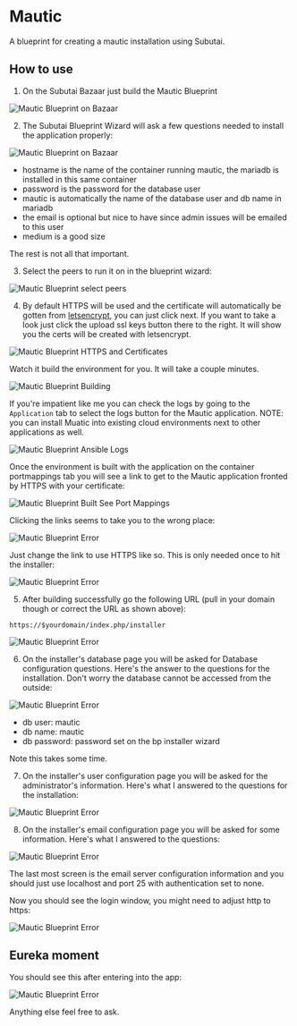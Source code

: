 # Mautic

A blueprint for creating a mautic installation using Subutai.

## How to use

1. On the Subutai Bazaar just build the Mautic Blueprint

![Mautic Blueprint on Bazaar](https://raw.githubusercontent.com/akarasulu/mautic-bp/master/images/bazaar.png)

2. The Subutai Blueprint Wizard will ask a few questions needed to install the application properly:

![Mautic Blueprint on Bazaar](https://raw.githubusercontent.com/akarasulu/mautic-bp/master/images/bp-wizard.png)

* hostname is the name of the container running mautic, the mariadb is installed in this same container
* password is the password for the database user
* mautic is automatically the name of the database user and db name in mariadb
* the email is optional but nice to have since admin issues will be emailed to this user
* medium is a good size

The rest is not all that important.

3. Select the peers to run it on in the blueprint wizard:

![Mautic Blueprint select peers](https://raw.githubusercontent.com/akarasulu/mautic-bp/master/images/bp-wizard2.png)


4. By default HTTPS will be used and the certificate will automatically be gotten from [letsencrypt](https://letsencrypt.org/), you can just click next. If you want to take a look just click the upload ssl keys button there to the right. It will show you the certs will be created with letsencrypt.

![Mautic Blueprint HTTPS and Certificates](https://raw.githubusercontent.com/akarasulu/mautic-bp/master/images/bp-wizard3.png)

Watch it build the environment for you. It will take a couple minutes.

![Mautic Blueprint Building](https://raw.githubusercontent.com/akarasulu/mautic-bp/master/images/bp-wizard4.png)


If you're impatient like me you can check the logs by going to the `Application` tab to select the logs button for the Mautic application. NOTE: you can install Muatic into existing cloud environments next to other applications as well.

![Mautic Blueprint Ansible Logs](https://raw.githubusercontent.com/akarasulu/mautic-bp/master/images/bp-wizard5.png)

Once the environment is built with the application on the container portmappings tab you will see a link to get to the Mautic application fronted by HTTPS with your certificate: 

![Mautic Blueprint Built See Port Mappings](https://raw.githubusercontent.com/akarasulu/mautic-bp/master/images/bp-environment.png)

Clicking the links seems to take you to the wrong place:

![Mautic Blueprint Error](https://raw.githubusercontent.com/akarasulu/mautic-bp/master/images/bp-error.png)

Just change the link to use HTTPS like so. This is only needed once to hit the installer:

![Mautic Blueprint Error](https://raw.githubusercontent.com/akarasulu/mautic-bp/master/images/bp-error2.png)


5. After building successfully go the following URL (pull in your domain though or correct the URL as shown above):

```
https://$yourdomain/index.php/installer
```

![Mautic Blueprint Error](https://raw.githubusercontent.com/akarasulu/mautic-bp/master/images/bp-installer1.png)


6. On the installer's database page you will be asked for Database configuration questions. Here's the answer to the questions for the installation. Don't worry the database cannot be accessed from the outside:

![Mautic Blueprint Error](https://raw.githubusercontent.com/akarasulu/mautic-bp/master/images/bp-installer2.png)

* db user: mautic
* db name: mautic
* db password: password set on the bp installer wizard

Note this takes some time.

7. On the installer's user configuration page you will be asked for the administrator's information. Here's what I answered to the questions for the installation:

![Mautic Blueprint Error](https://raw.githubusercontent.com/akarasulu/mautic-bp/master/images/bp-installer3.png)


8. On the installer's email configuration page you will be asked for some information. Here's what I answered to the questions:

![Mautic Blueprint Error](https://raw.githubusercontent.com/akarasulu/mautic-bp/master/images/bp-installer4.png)

The last most screen is the email server configuration information and you should just use localhost and port 25 with authentication set to none.

Now you should see the login window, you might need to adjust http to https:

![Mautic Blueprint Error](https://raw.githubusercontent.com/akarasulu/mautic-bp/master/images/bp-login.png)

## Eureka moment

You should see this after entering into the app:

![Mautic Blueprint Error](https://raw.githubusercontent.com/akarasulu/mautic-bp/master/images/bp-logged-in.png)

Anything else feel free to ask.
